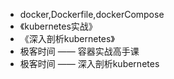 * docker,Dockerfile,dockerCompose
* 《kubernetes实战》
* 《深入剖析kubernetes》
* 极客时间 —— 容器实战高手课
* 极客时间 —— 深入剖析kubernetes 
